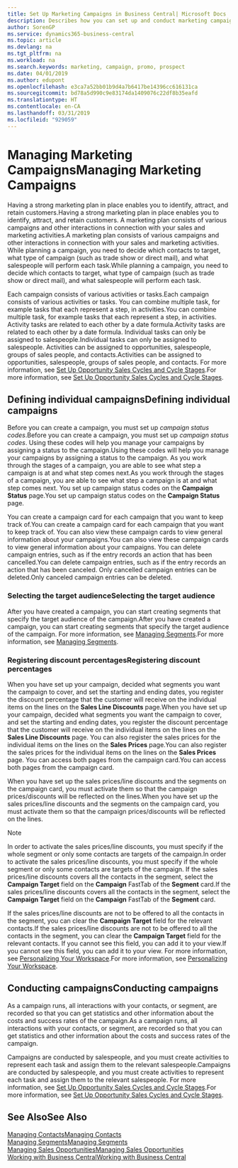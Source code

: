 ```yaml
---
title: Set Up Marketing Campaigns in Business Central| Microsoft Docs
description: Describes how you can set up and conduct marketing campaigns in Business Central to help you identify and attract prospects and retain customers.
author: SorenGP
ms.service: dynamics365-business-central
ms.topic: article
ms.devlang: na
ms.tgt_pltfrm: na
ms.workload: na
ms.search.keywords: marketing, campaign, promo, prospect
ms.date: 04/01/2019
ms.author: edupont
ms.openlocfilehash: e3ca7a52bb01b9d4a7b6417be14396cc616131ca
ms.sourcegitcommit: bd78a5d990c9e83174da1409076c22df8b35eafd
ms.translationtype: HT
ms.contentlocale: en-CA
ms.lasthandoff: 03/31/2019
ms.locfileid: "929059"
---
```

# <a name="managing-marketing-campaigns"></a><span data-ttu-id="0eeb8-103">Managing Marketing Campaigns</span><span class="sxs-lookup"><span data-stu-id="0eeb8-103">Managing Marketing Campaigns</span></span>
<span data-ttu-id="0eeb8-104">Having a strong marketing plan in place enables you to identify, attract, and retain customers.</span><span class="sxs-lookup"><span data-stu-id="0eeb8-104">Having a strong marketing plan in place enables you to identify, attract, and retain customers.</span></span> <span data-ttu-id="0eeb8-105">A marketing plan consists of various campaigns and other interactions in connection with your sales and marketing activities.</span><span class="sxs-lookup"><span data-stu-id="0eeb8-105">A marketing plan consists of various campaigns and other interactions in connection with your sales and marketing activities.</span></span> <span data-ttu-id="0eeb8-106">While planning a campaign, you need to decide which contacts to target, what type of campaign (such as trade show or direct mail), and what salespeople will perform each task.</span><span class="sxs-lookup"><span data-stu-id="0eeb8-106">While planning a campaign, you need to decide which contacts to target, what type of campaign (such as trade show or direct mail), and what salespeople will perform each task.</span></span>

<span data-ttu-id="0eeb8-107">Each campaign consists of various activities or tasks.</span><span class="sxs-lookup"><span data-stu-id="0eeb8-107">Each campaign consists of various activities or tasks.</span></span> <span data-ttu-id="0eeb8-108">You can combine multiple task, for example tasks that each represent a step, in activities.</span><span class="sxs-lookup"><span data-stu-id="0eeb8-108">You can combine multiple task, for example tasks that each represent a step, in activities.</span></span> <span data-ttu-id="0eeb8-109">Activity tasks are related to each other by a date formula.</span><span class="sxs-lookup"><span data-stu-id="0eeb8-109">Activity tasks are related to each other by a date formula.</span></span> <span data-ttu-id="0eeb8-110">Individual tasks can only be assigned to salespeople.</span><span class="sxs-lookup"><span data-stu-id="0eeb8-110">Individual tasks can only be assigned to salespeople.</span></span> <span data-ttu-id="0eeb8-111">Activities can be assigned to opportunities, salespeople, groups of sales people, and contacts.</span><span class="sxs-lookup"><span data-stu-id="0eeb8-111">Activities can be assigned to opportunities, salespeople, groups of sales people, and contacts.</span></span> <span data-ttu-id="0eeb8-112">For more information, see [Set Up Opportunity Sales Cycles and Cycle Stages](marketing-how-setup-opportunity-sales-cycles-stages.md).</span><span class="sxs-lookup"><span data-stu-id="0eeb8-112">For more information, see [Set Up Opportunity Sales Cycles and Cycle Stages](marketing-how-setup-opportunity-sales-cycles-stages.md).</span></span>

## <a name="defining-individual-campaigns"></a><span data-ttu-id="0eeb8-113">Defining individual campaigns</span><span class="sxs-lookup"><span data-stu-id="0eeb8-113">Defining individual campaigns</span></span>
<span data-ttu-id="0eeb8-114">Before you can create a campaign, you must set up *campaign status codes*.</span><span class="sxs-lookup"><span data-stu-id="0eeb8-114">Before you can create a campaign, you must set up *campaign status codes*.</span></span> <span data-ttu-id="0eeb8-115">Using these codes will help you manage your campaigns by assigning a status to the campaign.</span><span class="sxs-lookup"><span data-stu-id="0eeb8-115">Using these codes will help you manage your campaigns by assigning a status to the campaign.</span></span> <span data-ttu-id="0eeb8-116">As you work through the stages of a campaign, you are able to see what step a campaign is at and what step comes next.</span><span class="sxs-lookup"><span data-stu-id="0eeb8-116">As you work through the stages of a campaign, you are able to see what step a campaign is at and what step comes next.</span></span> <span data-ttu-id="0eeb8-117">You set up campaign status codes on the **Campaign Status** page.</span><span class="sxs-lookup"><span data-stu-id="0eeb8-117">You set up campaign status codes on the **Campaign Status** page.</span></span>

<span data-ttu-id="0eeb8-118">You can create a campaign card for each campaign that you want to keep track of.</span><span class="sxs-lookup"><span data-stu-id="0eeb8-118">You can create a campaign card for each campaign that you want to keep track of.</span></span> <span data-ttu-id="0eeb8-119">You can also view these campaign cards to view general information about your campaigns.</span><span class="sxs-lookup"><span data-stu-id="0eeb8-119">You can also view these campaign cards to view general information about your campaigns.</span></span>
<span data-ttu-id="0eeb8-120">You can delete campaign entries, such as if the entry records an action that has been cancelled.</span><span class="sxs-lookup"><span data-stu-id="0eeb8-120">You can delete campaign entries, such as if the entry records an action that has been canceled.</span></span> <span data-ttu-id="0eeb8-121">Only cancelled campaign entries can be deleted.</span><span class="sxs-lookup"><span data-stu-id="0eeb8-121">Only canceled campaign entries can be deleted.</span></span>

### <a name="selecting-the-target-audience"></a><span data-ttu-id="0eeb8-122">Selecting the target audience</span><span class="sxs-lookup"><span data-stu-id="0eeb8-122">Selecting the target audience</span></span>
<span data-ttu-id="0eeb8-123">After you have created a campaign, you can start creating segments that specify the target audience of the campaign.</span><span class="sxs-lookup"><span data-stu-id="0eeb8-123">After you have created a campaign, you can start creating segments that specify the target audience of the campaign.</span></span> <span data-ttu-id="0eeb8-124">For more information, see [Managing Segments](marketing-segments.md).</span><span class="sxs-lookup"><span data-stu-id="0eeb8-124">For more information, see [Managing Segments](marketing-segments.md).</span></span>

### <a name="registering-discount-percentages"></a><span data-ttu-id="0eeb8-125">Registering discount percentages</span><span class="sxs-lookup"><span data-stu-id="0eeb8-125">Registering discount percentages</span></span>
<span data-ttu-id="0eeb8-126">When you have set up your campaign, decided what segments you want the campaign to cover, and set the starting and ending dates, you register the discount percentage that the customer will receive on the individual items on the lines on the **Sales Line Discounts** page.</span><span class="sxs-lookup"><span data-stu-id="0eeb8-126">When you have set up your campaign, decided what segments you want the campaign to cover, and set the starting and ending dates, you register the discount percentage that the customer will receive on the individual items on the lines on the **Sales Line Discounts** page.</span></span> <span data-ttu-id="0eeb8-127">You can also register the sales prices for the individual items on the lines on the **Sales Prices** page.</span><span class="sxs-lookup"><span data-stu-id="0eeb8-127">You can also register the sales prices for the individual items on the lines on the **Sales Prices** page.</span></span> <span data-ttu-id="0eeb8-128">You can access both pages from the campaign card.</span><span class="sxs-lookup"><span data-stu-id="0eeb8-128">You can access both pages from the campaign card.</span></span>

 <span data-ttu-id="0eeb8-129">When you have set up the sales prices/line discounts and the segments on the campaign card, you must activate them so that the campaign prices/discounts will be reflected on the lines.</span><span class="sxs-lookup"><span data-stu-id="0eeb8-129">When you have set up the sales prices/line discounts and the segments on the campaign card, you must activate them so that the campaign prices/discounts will be reflected on the lines.</span></span>

> [!NOTE]  
>   <span data-ttu-id="0eeb8-130">In order to activate the sales prices/line discounts, you must specify if the whole segment or only some contacts are targets of the campaign.</span><span class="sxs-lookup"><span data-stu-id="0eeb8-130">In order to activate the sales prices/line discounts, you must specify if the whole segment or only some contacts are targets of the campaign.</span></span> <span data-ttu-id="0eeb8-131">If the sales prices/line discounts covers all the contacts in the segment, select the **Campaign Target** field on the **Campaign** FastTab of the **Segment** card.</span><span class="sxs-lookup"><span data-stu-id="0eeb8-131">If the sales prices/line discounts covers all the contacts in the segment, select the **Campaign Target** field on the **Campaign** FastTab of the **Segment** card.</span></span>

<span data-ttu-id="0eeb8-132">If the sales prices/line discounts are not to be offered to all the contacts in the segment, you can clear the **Campaign Target** field for the relevant contacts.</span><span class="sxs-lookup"><span data-stu-id="0eeb8-132">If the sales prices/line discounts are not to be offered to all the contacts in the segment, you can clear the **Campaign Target** field for the relevant contacts.</span></span> <span data-ttu-id="0eeb8-133">If you cannot see this field, you can add it to your view.</span><span class="sxs-lookup"><span data-stu-id="0eeb8-133">If you cannot see this field, you can add it to your view.</span></span> <span data-ttu-id="0eeb8-134">For more information, see [Personalizing Your Workspace](ui-personalization-user.md).</span><span class="sxs-lookup"><span data-stu-id="0eeb8-134">For more information, see [Personalizing Your Workspace](ui-personalization-user.md).</span></span>

## <a name="conducting-campaigns"></a><span data-ttu-id="0eeb8-135">Conducting campaigns</span><span class="sxs-lookup"><span data-stu-id="0eeb8-135">Conducting campaigns</span></span>
<span data-ttu-id="0eeb8-136">As a campaign runs, all interactions with your contacts, or segment, are recorded so that you can get statistics and other information about the costs and success rates of the campaign.</span><span class="sxs-lookup"><span data-stu-id="0eeb8-136">As a campaign runs, all interactions with your contacts, or segment, are recorded so that you can get statistics and other information about the costs and success rates of the campaign.</span></span>

<span data-ttu-id="0eeb8-137">Campaigns are conducted by salespeople, and you must create activities to represent each task and assign them to the relevant salespeople.</span><span class="sxs-lookup"><span data-stu-id="0eeb8-137">Campaigns are conducted by salespeople, and you must create activities to represent each task and assign them to the relevant salespeople.</span></span> <span data-ttu-id="0eeb8-138">For more information, see [Set Up Opportunity Sales Cycles and Cycle Stages](marketing-how-setup-opportunity-sales-cycles-stages.md).</span><span class="sxs-lookup"><span data-stu-id="0eeb8-138">For more information, see [Set Up Opportunity Sales Cycles and Cycle Stages](marketing-how-setup-opportunity-sales-cycles-stages.md).</span></span>

## <a name="see-also"></a><span data-ttu-id="0eeb8-139">See Also</span><span class="sxs-lookup"><span data-stu-id="0eeb8-139">See Also</span></span>
[<span data-ttu-id="0eeb8-140">Managing Contacts</span><span class="sxs-lookup"><span data-stu-id="0eeb8-140">Managing Contacts</span></span>](marketing-contacts.md)  
[<span data-ttu-id="0eeb8-141">Managing Segments</span><span class="sxs-lookup"><span data-stu-id="0eeb8-141">Managing Segments</span></span>](marketing-segments.md)  
[<span data-ttu-id="0eeb8-142">Managing Sales Opportunities</span><span class="sxs-lookup"><span data-stu-id="0eeb8-142">Managing Sales Opportunities</span></span>](marketing-manage-sales-opportunities.md)  
[<span data-ttu-id="0eeb8-143">Working with Business Central</span><span class="sxs-lookup"><span data-stu-id="0eeb8-143">Working with Business Central</span></span>](ui-work-product.md)  

